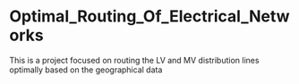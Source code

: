 # Optimal_Routing_Of_Electrical_Networks
This is a project focused on routing the LV and MV distribution lines optimally based on the geographical data
